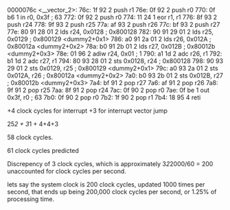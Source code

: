 0000076c <__vector_2>:
     76c:	1f 92       	2   push	r1
     76e:	0f 92       	2   push	r0
     770:	0f b6       	1   in	r0, 0x3f	; 63
     772:	0f 92       	2   push	r0
     774:	11 24       	1   eor	r1, r1
     776:	8f 93       	2   push	r24
     778:	9f 93       	2   push	r25
     77a:	af 93       	2   push	r26
     77c:	bf 93       	2   push	r27
     77e:	80 91 28 01 	2   lds	r24, 0x0128	; 0x800128 <dummy2>
     782:	90 91 29 01 	2   lds	r25, 0x0129	; 0x800129 <dummy2+0x1>
     786:	a0 91 2a 01 	2   lds	r26, 0x012A	; 0x80012a <dummy2+0x2>
     78a:	b0 91 2b 01 	2   lds	r27, 0x012B	; 0x80012b <dummy2+0x3>
     78e:	01 96       	2   adiw	r24, 0x01	; 1
     790:	a1 1d       	2   adc	r26, r1
     792:	b1 1d       	2   adc	r27, r1
     794:	80 93 28 01 	2   sts	0x0128, r24	; 0x800128 <dummy2>
     798:	90 93 29 01 	2   sts	0x0129, r25	; 0x800129 <dummy2+0x1>
     79c:	a0 93 2a 01 	2   sts	0x012A, r26	; 0x80012a <dummy2+0x2>
     7a0:	b0 93 2b 01 	2   sts	0x012B, r27	; 0x80012b <dummy2+0x3>
     7a4:	bf 91       	2   pop	r27
     7a6:	af 91       	2   pop	r26
     7a8:	9f 91       	2   pop	r25
     7aa:	8f 91       	2   pop	r24
     7ac:	0f 90       	2   pop	r0
     7ae:	0f be       	1   out	0x3f, r0	; 63
     7b0:	0f 90       	2   pop	r0
     7b2:	1f 90       	2   pop	r1
     7b4:	18 95       	4   reti

+4 clock cycles for interrupt
+3 for interrupt vector jump



25*2 + 3*1 + 4+4+3

58 clock cycles.

61 clock cycles predicted

Discrepency of 3 clock cycles, which is approximately
3*2*2000/60 = 200 unaccounted for clock cycles per second.

lets say the system clock is 200 clock cycles, updated 1000 times per second,
that ends up being 200,000 clock cycles per second, or 1.25% of processing time.

